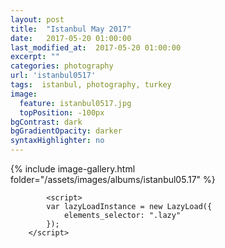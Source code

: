 ```yaml
---
layout: post
title:  "Istanbul May 2017"
date:   2017-05-20 01:00:00
last_modified_at:  2017-05-20 01:00:00
excerpt: ""
categories: photography
url: 'istanbul0517'
tags:  istanbul, photography, turkey
image:
  feature: istanbul0517.jpg
  topPosition: -100px
bgContrast: dark
bgGradientOpacity: darker
syntaxHighlighter: no
---
```



<body>
	    {% include image-gallery.html folder="/assets/images/albums/istanbul05.17" %}


	        <script>
	    	var lazyLoadInstance = new LazyLoad({
    			elements_selector: ".lazy"
			});
	    </script>
</body>

